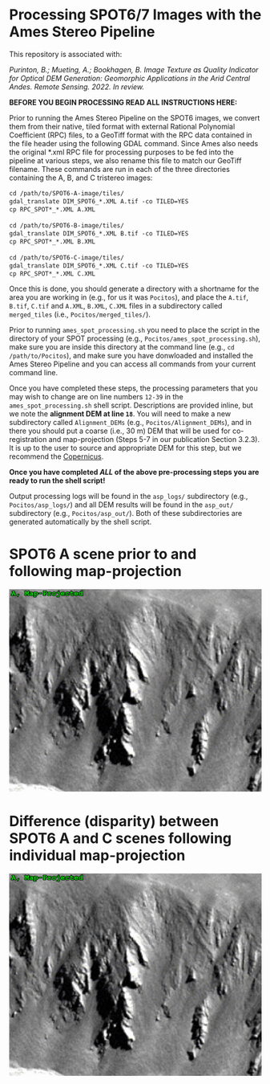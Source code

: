 # Processing SPOT6/7 Images with the Ames Stereo Pipeline

This repository is associated with:

  _Purinton, B.; Mueting, A.; Bookhagen, B. Image Texture as Quality Indicator for Optical DEM Generation: Geomorphic Applications in the Arid Central Andes. Remote Sensing. 2022. In review._


**BEFORE YOU BEGIN PROCESSING READ ALL INSTRUCTIONS HERE:**

Prior to running the Ames Stereo Pipeline on the SPOT6 images, we convert them from their native, tiled format with external Rational Polynomial Coefficient (RPC) files, to a GeoTiff format with the RPC data contained in the file header using the following GDAL command. Since Ames also needs the original *.xml RPC file for processing purposes to be fed into the pipeline at various steps, we also rename this file to match our GeoTiff filename. These commands are run in each of the three directories containing the A, B, and C tristereo images:

```
cd /path/to/SPOT6-A-image/tiles/
gdal_translate DIM_SPOT6_*.XML A.tif -co TILED=YES
cp RPC_SPOT*_*.XML A.XML

cd /path/to/SPOT6-B-image/tiles/
gdal_translate DIM_SPOT6_*.XML B.tif -co TILED=YES
cp RPC_SPOT*_*.XML B.XML

cd /path/to/SPOT6-C-image/tiles/
gdal_translate DIM_SPOT6_*.XML C.tif -co TILED=YES
cp RPC_SPOT*_*.XML C.XML
```

Once this is done, you should generate a directory with a shortname for the area you are working in (e.g., for us it was `Pocitos`), and place the `A.tif`, `B.tif`, `C.tif` and `A.XML`, `B.XML`, `C.XML` files in a subdirectory called `merged_tiles` (i.e., `Pocitos/merged_tiles/`).

Prior to running `ames_spot_processing.sh` you need to place the script in the directory of your SPOT processing (e.g., `Pocitos/ames_spot_processing.sh`), make sure you are inside this directory at the command line (e.g., `cd /path/to/Pocitos`), and make sure you have donwloaded and installed the Ames Stereo Pipeline and you can access all commands from your current command line.

Once you have completed these steps, the processing parameters that you may wish to change are on line numbers `12-39` in the `ames_spot_processing.sh` shell script. Descriptions are provided inline, but we note the **alignment DEM at line `18`**. You will need to make a new subdirectory called `Alignment_DEMs` (e.g., `Pocitos/Alignment_DEMs`), and in there you should put a coarse (i.e., 30 m) DEM that will be used for co-registration and map-projection (Steps 5-7 in our publication Section 3.2.3). It is up to the user to source and appropriate DEM for this step, but we recommend the [Copernicus](https://portal.opentopography.org/raster?opentopoID=OTSDEM.032021.4326.3).

**Once you have completed _ALL_ of the above pre-processing steps you are ready to run the shell script!**

Output processing logs will be found in the `asp_logs/` subdirectory (e.g., `Pocitos/asp_logs/`) and all DEM results will be found in the `asp_out/` subdirectory (e.g., `Pocitos/asp_out/`). Both of these subdirectories are generated automatically by the shell script.


# SPOT6 A scene prior to and following map-projection
![SPOT6 A scene prior to and following map-projection.](mapproject.gif)

# Difference (disparity) between SPOT6 A and C scenes following individual map-projection
![Difference (disparity) between SPOT6 A and C scenes following individual map-projection.](disparity.gif)
